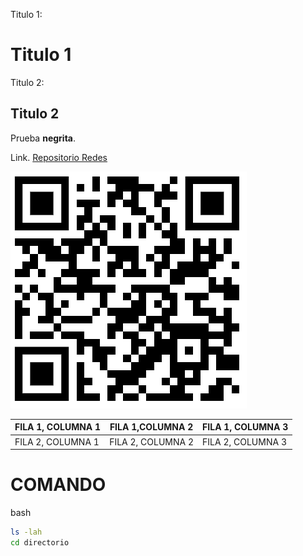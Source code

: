 Titulo 1:
# Titulo 1
Titulo 2:
## Titulo 2
Prueba **negrita**.

Link. [Repositorio Redes](https://github.com/jmata18/Redes)


![Este Qr para ir al repositorio](qr-proyecto.jpg "REDES")

|FILA 1, COLUMNA 1|FILA 1,COLUMNA 2               |FILA 1, COLUMNA 3            |
|---------------- |-------------------------------|-----------------------------|
|FILA 2, COLUMNA 1|FILA 2, COLUMNA 2              |FILA 2, COLUMNA 3            |


# COMANDO 
bash
```bash
ls -lah
cd directorio
```




